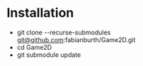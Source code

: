 # Installation

* git clone --recurse-submodules git@github.com:fabianburth/Game2D.git
* cd Game2D
* git submodule update
